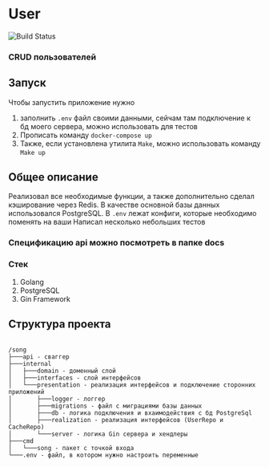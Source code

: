 # User
 
 ![Build Status](https://github.com/QuickSilver-1/user/actions/workflows/docker-publish.yml/badge.svg)

 <h3>CRUD пользователей</h3>

<h2>Запуск</h2>

Чтобы запустить приложение нужно
<ol>
<li>заполнить <code>.env</code> файл своими данными, сейчам там подключение к бд моего сервера, можно использовать для тестов</li>
<li>Прописать команду <code>docker-compose up</code></li>
<li>Также, если установлена утилита <code>Make</code>, можно использовать команду <code>Make up</code></li>
</ol>

<h2>Общее описание</h2>
Реализовал все необходимые функции, а также дополнительно сделал кэширование через Redis. В качестве основной базы данных использовался PostgreSQL. В <code>.env</code> лежат конфиги, которые необходимо поменять на ваши
Написал несколько небольших тестов
<h3>Спецификацию api можно посмотреть в папке docs</h3>


<h3>Стек</h3>
<ol>
 <li>Golang</li>
 <li>PostgreSQL</li>
 <li>Gin Framework</li>
</ol>


 <h2>Структура проекта</h2>

<code>
/song
├───api - сваггер
├───internal
│   ├───domain - доменный слой
│   ├───interfaces - слой интерфейсов
│   └───presentation - реализация интерфейсов и подключение сторонних приложений
│       ├───logger - логгер
│       ├───migrations - файл с миграциями базы данных
│       ├───db - логика подключения и вхаимодействия с бд PostgreSql
│       ├───realization - реализация интерфейсов (UserRepo и CacheRepo)
│       └───server - логика Gin сервера и хендлеры
├───cmd
│   └───song - пакет с точкой входа
└───.env - файл, в котором нужно настроить переменные
</code>
